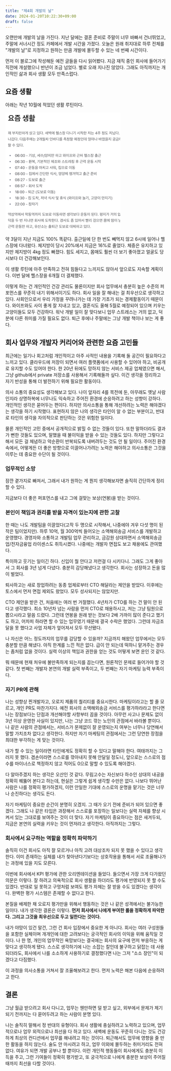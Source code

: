 ```yaml
---
title: "제4회 개발의 날"
date: 2024-01-20T10:22:30+09:00
draft: false
---
```


오랜만에 개발의 날을 가진다. 지난 달에는 결혼 준비로 주말이 너무 바빠서 건너뛰었고, 주말에 서너시간 정도 카페에서 개발 시간을 가졌다. 오늘은 원래 취지대로 하루 전체를 "개발의 날"로 지정하고 원하는 만큼 개발에 몰두할 수 있는 네 번째 시간이다.

먼저 이 블로그에 작성해둔 예전 글들을 다시 읽어봤다. 지금 재직 중인 회사에 들어가기 직전에 개설했으니 반년이 조금 넘었다. 별로 오래 지나진 않았다. 그래도 아직까지는 개인적인 삶과 회사 생활 모두 만족스럽다.

## 요즘 생활

아래는 작년 10월에 적었던 생활 루틴이다.

![입사 초기 생활 루틴](<my life before.png>)

약 3달이 지난 지금도 100% 똑같다. 출근일에 단 한 번도 빼먹지 않고 6시에 일어나 헬스장에 다녀왔다. 체지방이 당시 20%에서 지금은 16%로 줄었다. 체중은 유지하고 있지만 체지방이 4kg 정도 빠졌다. 힘도 세지고, 몸매도 훨씬 더 보기 좋아졌고 얼굴도 당시보다 더 건강해보인다.

이 생활 루틴에 아주 만족하고 전혀 힘들다고 느끼지도 않아서 앞으로도 지속할 계획이다. 이번 달에 헬스장을 6개월 더 결제했다.

이렇게 하는 건 개인적인 건강 관리도 물론이지만 회사 업무에서 충분히 높은 수준의 퍼포먼스를 꾸준히 내기 위해서이기도 하다. 회사 일을 잘 해내는 걸 최우선으로 생각하고 있다. 사회인으로서 우리 가정을 꾸려나가는 데 가장 기초가 되는 경제활동이기 때문이다. 와이프와도 사이 좋게 잘 지내고 있고, 결혼식도 올해 5월로 예정되어 있으며 키우는 고양이들도 모두 건강하다. 워낙 개발 일이 잘 맞다보니 업무 스트레스는 거의 없고, 덕분에 다른 취미를 가질 필요도 없다. 퇴근 후에나 주말에는 그냥 개발 책이나 보는 게 좋다.

## 회사 업무와 개발자 커리어와 관련한 요즘 고민들

최근에는 일기나 회고처럼 개인적이고 아주 사적인 내용을 기록해 둘 공간이 필요하다고 느끼고 있다. 클라우드에 저장이 되면서 여러 플랫폼에서 사용할 수 있어야 하고, 비공개로 유지할 수도 있어야 한다. 한 20년 뒤에도 망하지 않는 서비스 제공 업체였으면 해서, 그냥 github에서 private 저장소를 사용해서 기록해둘까 싶다. 이건 생각을 정리하고 자기 반성을 통해 더 발전하기 위해 필요한 활동이다.

의사 소통의 중요성도 생각해보고 있다. 나이 앞자리 4를 목전에 둔, 아무래도 옛날 사람인지라 상명하복에 너무나도 익숙하고 주어진 환경에 순응하려고 하는 성향이 강하다. 개인적인 생각은 묻어두는 편이다. 하지만 의사소통을 통해 개선하려는 노력은 해야겠다는 생각을 하기 시작했다. 표현하지 않은 나의 생각은 타인이 알 수 없는 부분이고, 반대로 타인의 생각을 자의적으로 판단하는 것은 위험한 일이다.

물론 개인적인 고민 중에서 공개적으로 밝힐 수 없는 것들이 있다. 또한 말하더라도 결과가 뻔한 것들도 있으며, 말했을 때 불이익을 받을 수 있는 것들도 있다. 하지만 그렇다고해서 모든 걸 체념하고 악순환이 반복되도록 내버려두는 것도 안 될 일이다. 주어진 환경 속에서, 어떻게든 더 좋은 방향으로 이끌어나가려는 노력은 해야하고 의사소통은 그것을 이루는 데 중요한 수단이 될 것이다.

### 업무적인 소망

잠깐 곁가지로 빠져서, 그래서 내가 원하는 게 뭔지 생각해보자면 솔직히 간단하게 정리할 수 있다.

지금보다 더 좋은 퍼포먼스를 내고 그에 걸맞는 보상(연봉)을 받는 것이다.

### 본인이 책임과 권리를 받을 자격이 있는지에 관한 고찰

한 때는 나도 개발팀을 이끌었다(고작 두 명으로 시작해서, 나중에야 겨우 다섯 명이 된 작은 팀이었지만). 하루 10억, 월 300억씩 들어오는 소액해외송금 서비스를 개발하고 운영했다. 경영자와 소통하고 개발팀 업무 관리하고, 금감원 상대하면서 소액해외송금업/전자금융업 라이센스도 취득시켰다. 나중에는 개발자 면접도 보고 채용에도 관여했다.

특이하고 웃기는 일이긴 하다. 신입이 뭘 안다고 저런걸 다 시키다니. 그래도 그게 좋아서 그 회사를 3년 넘게 다녔다. 충분히 감당해냈다고 생각한다. 회사는 성장하고 돈을 많이 벌었다.

퇴사하고는 새로 창업하려는 동종 업체로부터 CTO 해달라는 제안을 받았다. 이후에는 토스에서 먼저 면접 제외도 왔었다. 모두 성사되지는 않았지만.

CTO 제안을 받은 건, 처음에는 여러 번 거절했다. 4년차가 CTO를 하는 건 말이 안 된다고 생각했다. 최소 10년차 넘는 사람을 먼저 CTO로 채용하시고, 저는 그냥 팀원으로 뽑으시라고 말씀 드렸다. 그런데 연봉을 원래 받는 것보다 2배 가까이 많이 준다고 했기도 하고, 어차피 하라면 할 수 있는 업무였기 때문에 결국 수락은 했었다. 그런데 자금조달을 못 했다고 사업 자체가 엎어져서 모두 무산됐다.

나 자신은 어느 정도까지의 업무를 감당할 수 있을까? 지금까지 해왔던 업무에서는 모두 충분할 만큼 해냈다. 아직 한계를 느낀 적은 없다. 급이 안 되는데 떡하니 맡겨주는 경우는 좀처럼 없을 것이다. 실력 이상의 책임과 권한을 얻는 것도 어떻게 보면 운인 것 같다.

뭐 때문에 현재 처우에 불만족하게 되는지를 꼽는다면, 원론적인 문제로 들어가야 할 것 같다. 첫 번째는 개발자 본연의 개발 실력 부족이고, 두 번째는 자기 마케팅 능력 부족이다.

### 자기 PR에 관해

나는 성향상 찐개발자고, 오로지 제품의 퀄리티를 중요시한다. 마케팅이라고는 할 줄 모르고, 개인 PR도 마찬가지다. 예전 회사의 소액해외송금 서비스를 평가하라라고 한다면 나는 장점보다는 단점과 개선해야할 사항부터 꼽을 것이다. 아무런 사고나 문제도 없이 3년 이상 운영한 사실이 있지만, 나는 그냥 코드 깎는 노인의 관점에서 바라볼 뿐이다. 나 같은 사람의 관점에서는, 서비스가 문제없이 잘 운영되는지 여부는 너무나 당연해서 말할 가치조차 없다고 생각한다. 하지만 자기 마케팅의 관점에서는 그런 당연한 장점을 최대한 부각하는 게 맞는 것이다.

내가 할 수 있는 일이라면 타인에게도 정확히 할 수 있다고 말해야 한다. 여태까지는 그러지 못 했다. 겸손이라면 스스로를 깎아내지 못해 안달일 정도니, 앞으로는 스스로의 점수를 마이너스로 책정하지 않고 적어도 0으로 말할 수 있도록 해야겠다.

다 알아주겠지 하는 생각은 오산인 것 같다. 무림고수는 자신보다 하수인 상대의 내공을 정확히 꿰뚫어 본다고 하는데, 현실은 그렇게 쉽게 생각할 수만은 없다. 나보다 뛰어난 사람은 나를 정확히 평가하겠지, 이런 안일한 기대에 스스로의 운명을 맡기는 것은 너무나 순진하다는 생각도 든다.

자기 마케팅이 중요한 순간이 분명히 오겠지. 그 때가 오기 전에 준비가 되어 있으면 좋겠다. 그래도 나 같은 타입은 과장해서 스스로를 포장하는 일보다는 실력 자체를 향상 시켜서 있는 그대로를 보여주는 것이 더 맞다. 자기 마케팅이 중요하다는 점은 새겨두되, 지금은 본연의 실력을 키우는 것이 먼저라고 생각한다. 아직까지는 그렇다.

### 회사에서 요구하는 역할을 정확히 파악하기

솔직히 이건 회사도 아직 잘 모르거나 아직 고려 대상조차 되지 못 했을 수 있다고 생각한다. 이미 존재하는 실체를 내가 찾아낸다기보다는 상호작용을 통해서 서로 조율해나가는 과정에 있을 지도 모른다.

이번에 회사에서 KPI 평가에 관한 오리엔테이션을 들었다. 들으면서 가장 크게 다가왔던 의문은 이렇다. 잘 하려고 의욕적으로 회사 생활을 하더라도 평가에 반영되지 못 할 수도 있겠다. 반대로 일 못하고 구멍처럼 보여도 평가 자체는 잘 받을 수도 있겠다는 생각이다. 완벽한 평가 시스템은 존재할 수 없다고 한다.

본질을 배제한 채 오로지 평가만을 위해서 행동하는 것은 나 같은 성격에서는 불가능한 일이다. 내가 생각한 결론은 이렇다. **먼저 회사에서 나에게 부여한 롤을 정확하게 파악한다. 그리고 그것을 최우선으로 두고 일한다는 것이다.**

내가 야망이 있건 말건, 그런 건 회사 입장에서 중요한 게 아니다. 회사는 여러 구성원들을 포함한 실체이며 개개인에 대한 고려보다는 궁극적인 회사의 이익을 위해 움직일 것이다. 나 한 명, 개인의 업무적인 욕망보다는 결국에는 회사의 요구에 먼저 부응하는 게 맞다고 생각하게 됐다.
스스로 생각하기에 나는 소잡는 칼인데 불구하고 닭잡는 데 사용되더라도, 회사에서 나를 소소하게 사용하기로 결정했다면 나는 그저 "소소 장인"이 되겠다고 다짐했다.

이 과정을 의사소통을 거쳐서 잘 조율해보려고 한다. 먼저 노력은 해본 다음에 순응하려고 한다.

## 결론

그냥 월급 받으려고 회사 다니고, 업무는 웬만하면 덜 받고 싶고, 외부에서 문제가 제기되기 전까지는 다 묻어두려고 하는 사람이 분명 있다.

나는 솔직히 말해서 정 반대의 유형이다. 회사 생활에 충실하려고 노력하고 있으며, 업무적으로나 업무 외적으로나 최선을 다 하고 있다. 새벽에 운동도 꾸준히 다니는 것도 건강하게 최상의 컨디션에서 업무를 해내려고 하는 것이다. 퇴근해서도 업무에 영향을 줄 만한 활동을 하지 않는다. 술도 안 마시려고 하고, 업무 이외에 몰두하는 취미거리도 전혀 없다. 여유가 되면 개발 공부나 할 뿐이다. 이런 개인적 행동들이 회사에게도 충분히 이득을 주고, 그런 기여들이 정확히 평가받고, 또 궁극적으로 나에게 충분한 보상이 주어질 때까지 최선을 다할 것이다.
